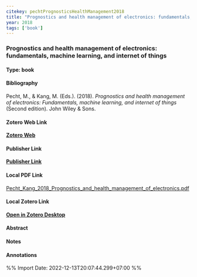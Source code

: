 ```yaml
---
citekey: pechtPrognosticsHealthManagement2018  
title: "Prognostics and health management of electronics: fundamentals, machine learning, and internet of things"
year: 2018
tags: ['book']
---
```


### Prognostics and health management of electronics: fundamentals, machine learning, and internet of things  

#### Type: book

#### Bibliography
  
Pecht, M., & Kang, M. (Eds.). (2018). _Prognostics and health management of electronics: Fundamentals, machine learning, and internet of things_ (Second edition). John Wiley & Sons.  
  

#### Zotero Web Link
[**Zotero Web**](http://zotero.org/users/242940/items/FDFV85WI)  

#### Publisher Link
[**Publisher Link**]()  

#### Local PDF Link
[Pecht_Kang_2018_Prognostics_and_health_management_of_electronics.pdf](file:///C:/Users/User/Zotero/storage/QK67CBU2/Pecht_Kang_2018_Prognostics_and_health_management_of_electronics.pdf)  

#### Local Zotero Link
[**Open in Zotero Desktop**](zotero://select/library/items/FDFV85WI)  

#### Abstract


#### Notes


#### Annotations


%% Import Date: 2022-12-13T20:07:44.299+07:00 %%
